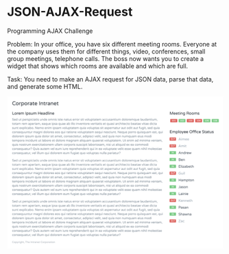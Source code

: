 # JSON-AJAX-Request

Programming AJAX Challenge

Problem: In your office, you have six different meeting rooms. Everyone at the company uses them for different things, video, conferences, small group meetings, telephone calls. The boss now wants you to create a widget that shows which rooms are available and which are full.

Task: You need to make an AJAX request for JSON data, parse that data, and generate some HTML.

![](Output.png)
